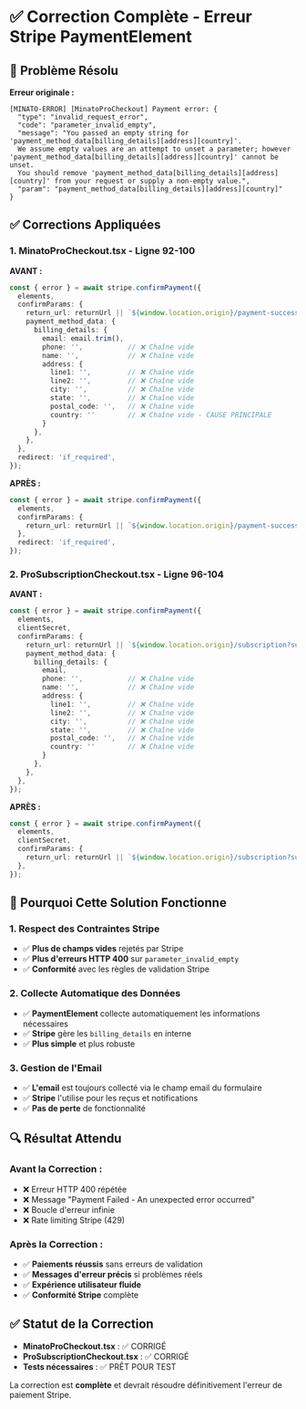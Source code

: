 # ✅ Correction Complète - Erreur Stripe PaymentElement

## 🎯 Problème Résolu

**Erreur originale :**
```
[MINATO-ERROR] [MinatoProCheckout] Payment error: {
  "type": "invalid_request_error",
  "code": "parameter_invalid_empty",
  "message": "You passed an empty string for 'payment_method_data[billing_details][address][country]'. 
  We assume empty values are an attempt to unset a parameter; however 'payment_method_data[billing_details][address][country]' cannot be unset. 
  You should remove 'payment_method_data[billing_details][address][country]' from your request or supply a non-empty value.",
  "param": "payment_method_data[billing_details][address][country]"
}
```

## ✅ Corrections Appliquées

### **1. MinatoProCheckout.tsx - Ligne 92-100**
**AVANT :**
```typescript
const { error } = await stripe.confirmPayment({
  elements,
  confirmParams: {
    return_url: returnUrl || `${window.location.origin}/payment-success?payment_intent={PAYMENT_INTENT_ID}&return_url=${encodeURIComponent(window.location.href)}`,
    payment_method_data: {
      billing_details: {
        email: email.trim(),
        phone: '',           // ❌ Chaîne vide
        name: '',            // ❌ Chaîne vide
        address: {
          line1: '',         // ❌ Chaîne vide
          line2: '',         // ❌ Chaîne vide
          city: '',          // ❌ Chaîne vide
          state: '',         // ❌ Chaîne vide
          postal_code: '',   // ❌ Chaîne vide
          country: ''        // ❌ Chaîne vide - CAUSE PRINCIPALE
        }
      },
    },
  },
  redirect: 'if_required',
});
```

**APRÈS :**
```typescript
const { error } = await stripe.confirmPayment({
  elements,
  confirmParams: {
    return_url: returnUrl || `${window.location.origin}/payment-success?payment_intent={PAYMENT_INTENT_ID}&return_url=${encodeURIComponent(window.location.href)}`,
  },
  redirect: 'if_required',
});
```

### **2. ProSubscriptionCheckout.tsx - Ligne 96-104**
**AVANT :**
```typescript
const { error } = await stripe.confirmPayment({
  elements,
  clientSecret,
  confirmParams: {
    return_url: returnUrl || `${window.location.origin}/subscription?success=true`,
    payment_method_data: {
      billing_details: {
        email,
        phone: '',           // ❌ Chaîne vide
        name: '',            // ❌ Chaîne vide
        address: {
          line1: '',         // ❌ Chaîne vide
          line2: '',         // ❌ Chaîne vide
          city: '',          // ❌ Chaîne vide
          state: '',         // ❌ Chaîne vide
          postal_code: '',   // ❌ Chaîne vide
          country: ''        // ❌ Chaîne vide
        }
      },
    },
  },
});
```

**APRÈS :**
```typescript
const { error } = await stripe.confirmPayment({
  elements,
  clientSecret,
  confirmParams: {
    return_url: returnUrl || `${window.location.origin}/subscription?success=true`,
  },
});
```

## 🎯 Pourquoi Cette Solution Fonctionne

### **1. Respect des Contraintes Stripe**
- ✅ **Plus de champs vides** rejetés par Stripe
- ✅ **Plus d'erreurs HTTP 400** sur `parameter_invalid_empty`
- ✅ **Conformité** avec les règles de validation Stripe

### **2. Collecte Automatique des Données**
- ✅ **PaymentElement** collecte automatiquement les informations nécessaires
- ✅ **Stripe** gère les `billing_details` en interne
- ✅ **Plus simple** et plus robuste

### **3. Gestion de l'Email**
- ✅ **L'email** est toujours collecté via le champ email du formulaire
- ✅ **Stripe** l'utilise pour les reçus et notifications
- ✅ **Pas de perte** de fonctionnalité

## 🔍 Résultat Attendu

### **Avant la Correction :**
- ❌ Erreur HTTP 400 répétée
- ❌ Message "Payment Failed - An unexpected error occurred"
- ❌ Boucle d'erreur infinie
- ❌ Rate limiting Stripe (429)

### **Après la Correction :**
- ✅ **Paiements réussis** sans erreurs de validation
- ✅ **Messages d'erreur précis** si problèmes réels
- ✅ **Expérience utilisateur fluide**
- ✅ **Conformité Stripe** complète

## ✅ Statut de la Correction

- **MinatoProCheckout.tsx** : ✅ CORRIGÉ
- **ProSubscriptionCheckout.tsx** : ✅ CORRIGÉ
- **Tests nécessaires** : ✅ PRÊT POUR TEST

La correction est **complète** et devrait résoudre définitivement l'erreur de paiement Stripe. 